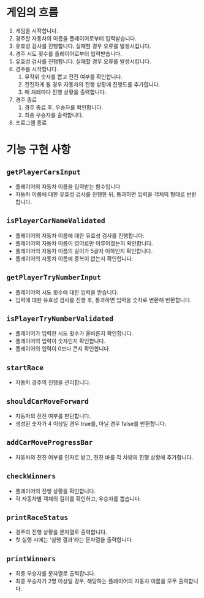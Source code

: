 # 게임의 흐름

1. 게임을 시작합니다.
2. 경주할 자동차의 이름을 플레이어로부터 입력받습니다.
3. 유효성 검사를 진행합니다. 실패할 경우 오류를 발생시킵니다.
4. 경주 시도 횟수를 플레이어로부터 입력받습니다.
5. 유효성 검사를 진행합니다. 실패할 경우 오류를 발생시킵니다.
6. 경주를 시작합니다.
   1. 무작위 숫자를 뽑고 전진 여부를 확인합니다.
   2. 전진하게 될 경우 자동차의 진행 상황에 진행도를 추가합니다.
   3. 매 차례마다 진행 상황을 출력합니다.
7. 경주 종료
   1. 경주 종료 후, 우승자를 확인합니다.
   2. 최종 우승자를 출력합니다.
8. 프로그램 종료

# 기능 구현 사항

## `getPlayerCarsInput`

- 플레이어의 자동차 이름을 입력받는 함수입니다
- 자동차 이름에 대한 유효성 검사를 진행한 뒤, 통과하면 입력을 객체의 형태로 반환합니다.

## `isPlayerCarNameValidated`

- 플레이어의 자동차 이름에 대한 유효성 검사를 진행합니다.
- 플레이어의 자동차 이름이 영어로만 이루어졌는지 확인합니다.
- 플레이어의 자동차 이름의 길이가 5글자 이하인지 확인합니다.
- 플레이어의 자동차 이름에 중복이 없는지 확인합니다.

## `getPlayerTryNumberInput`

- 플레이어의 시도 횟수에 대한 입력을 받습니다.
- 입력에 대한 유효성 검사를 진행 후, 통과하면 입력을 숫자로 변환해 반환합니다.

## `isPlayerTryNumberValidated`

- 플레이어가 입력한 시도 횟수가 올바른지 확인합니다.
- 플레이어의 입력이 숫자인지 확인합니다.
- 플레이어의 입력이 0보다 큰지 확인합니다.

## `startRace`

- 자동차 경주의 진행을 관리합니다.

## `shouldCarMoveForward`

- 자동차의 전진 여부를 판단합니다.
- 생성된 숫자가 4 이상일 경우 true를, 아닐 경우 false를 반환합니다.

## `addCarMoveProgressBar`

- 자동차의 전진 여부를 인자로 받고, 전진 바를 각 차량의 진행 상황에 추가합니다.

## `checkWinners`

- 플레이어의 진행 상황을 확인합니다.
- 각 자동차별 객체의 길이를 확인하고, 우승자를 뽑습니다.

## `printRaceStatus`

- 경주의 진행 상황을 문자열로 출력합니다.
- 첫 실행 시에는 '실행 결과'라는 문자열을 출력합니다.

## `printWinners`

- 최종 우승자를 문자열로 출력합니다.
- 최종 우승자가 2명 이상일 경우, 해당하는 플레이어의 자동차 이름을 모두 출력합니다.
